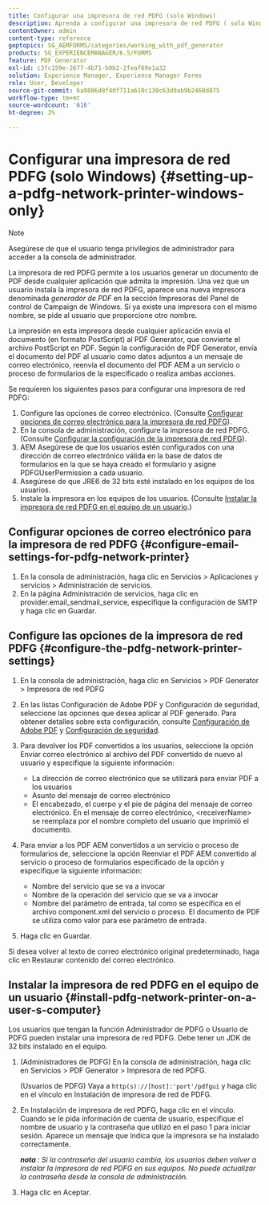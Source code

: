 ```yaml
---
title: Configurar una impresora de red PDFG (solo Windows)
description: Aprenda a configurar una impresora de red PDFG ( solo Windows )
contentOwner: admin
content-type: reference
geptopics: SG_AEMFORMS/categories/working_with_pdf_generator
products: SG_EXPERIENCEMANAGER/6.5/FORMS
feature: PDF Generator
exl-id: c3fc159e-2677-4b71-b0b2-2feaf69e1a32
solution: Experience Manager, Experience Manager Forms
role: User, Developer
source-git-commit: 6a9806d8f40f711a610c130c63d9ab9b2460d075
workflow-type: tm+mt
source-wordcount: '616'
ht-degree: 3%

---
```


# Configurar una impresora de red PDFG (solo Windows) {#setting-up-a-pdfg-network-printer-windows-only}

>[!NOTE]
> 
> Asegúrese de que el usuario tenga privilegios de administrador para acceder a la consola de administrador.

La impresora de red PDFG permite a los usuarios generar un documento de PDF desde cualquier aplicación que admita la impresión. Una vez que un usuario instala la impresora de red PDFG, aparece una nueva impresora denominada *generador de PDF* en la sección Impresoras del Panel de control de Campaign de Windows. Si ya existe una impresora con el mismo nombre, se pide al usuario que proporcione otro nombre.

La impresión en esta impresora desde cualquier aplicación envía el documento (en formato PostScript) al PDF Generator, que convierte el archivo PostScript en PDF. Según la configuración de PDF Generator, envía el documento del PDF al usuario como datos adjuntos a un mensaje de correo electrónico, reenvía el documento del PDF AEM a un servicio o proceso de formularios de la especificado o realiza ambas acciones.

Se requieren los siguientes pasos para configurar una impresora de red PDFG:

1. Configure las opciones de correo electrónico. (Consulte [Configurar opciones de correo electrónico para la impresora de red PDFG](setting-pdfg-network-printer-windows.md#configure-email-settings-for-pdfg-network-printer)).
1. En la consola de administración, configure la impresora de red PDFG. (Consulte [Configurar la configuración de la impresora de red PDFG](setting-pdfg-network-printer-windows.md#configure-the-pdfg-network-printer-settings)).
1. AEM Asegúrese de que los usuarios estén configurados con una dirección de correo electrónico válida en la base de datos de formularios en la que se haya creado el formulario y asigne PDFGUserPermission a cada usuario. <!-- Fix broken link See Setting up and organizing users -->
1. Asegúrese de que JRE6 de 32 bits esté instalado en los equipos de los usuarios.
1. Instale la impresora en los equipos de los usuarios. (Consulte [Instalar la impresora de red PDFG en el equipo de un usuario](setting-pdfg-network-printer-windows.md#install-pdfg-network-printer-on-a-user-s-computer).)

## Configurar opciones de correo electrónico para la impresora de red PDFG {#configure-email-settings-for-pdfg-network-printer}

1. En la consola de administración, haga clic en Servicios > Aplicaciones y servicios > Administración de servicios.
1. En la página Administración de servicios, haga clic en provider.email_sendmail_service, especifique la configuración de SMTP y haga clic en Guardar.

## Configure las opciones de la impresora de red PDFG {#configure-the-pdfg-network-printer-settings}

1. En la consola de administración, haga clic en Servicios > PDF Generator > Impresora de red PDFG
1. En las listas Configuración de Adobe PDF y Configuración de seguridad, seleccione las opciones que desea aplicar al PDF generado. Para obtener detalles sobre esta configuración, consulte [Configuración de Adobe PDF](/help/forms/using/admin-help/configuring-pdf-settings.md#configuring-adobe-pdf-settings) y [Configuración de seguridad](/help/forms/using/admin-help/configuring-security-settings.md#configuring-security-settings).
1. Para devolver los PDF convertidos a los usuarios, seleccione la opción Enviar correo electrónico al archivo del PDF convertido de nuevo al usuario y especifique la siguiente información:

   * La dirección de correo electrónico que se utilizará para enviar PDF a los usuarios
   * Asunto del mensaje de correo electrónico
   * El encabezado, el cuerpo y el pie de página del mensaje de correo electrónico. En el mensaje de correo electrónico, &lt;receiverName> se reemplaza por el nombre completo del usuario que imprimió el documento.

1. Para enviar a los PDF AEM convertidos a un servicio o proceso de formularios de, seleccione la opción Reenviar el PDF AEM convertido al servicio o proceso de formularios especificado de la opción y especifique la siguiente información:

   * Nombre del servicio que se va a invocar
   * Nombre de la operación del servicio que se va a invocar
   * Nombre del parámetro de entrada, tal como se especifica en el archivo component.xml del servicio o proceso. El documento de PDF se utiliza como valor para ese parámetro de entrada.

1. Haga clic en Guardar.

Si desea volver al texto de correo electrónico original predeterminado, haga clic en Restaurar contenido del correo electrónico.

## Instalar la impresora de red PDFG en el equipo de un usuario {#install-pdfg-network-printer-on-a-user-s-computer}

Los usuarios que tengan la función Administrador de PDFG o Usuario de PDFG pueden instalar una impresora de red PDFG. Debe tener un JDK de 32 bits instalado en el equipo.

1. (Administradores de PDFG) En la consola de administración, haga clic en Servicios > PDF Generator > Impresora de red PDFG.

   (Usuarios de PDFG) Vaya a `http(s)://[host]:'port'/pdfgui` y haga clic en el vínculo en Instalación de impresora de red de PDFG.

1. En Instalación de impresora de red PDFG, haga clic en el vínculo. Cuando se le pida información de cuenta de usuario, especifique el nombre de usuario y la contraseña que utilizó en el paso 1 para iniciar sesión. Aparece un mensaje que indica que la impresora se ha instalado correctamente.

   ***nota &#x200B;**: Si la contraseña del usuario cambia, los usuarios deben volver a instalar la impresora de red PDFG en sus equipos. No puede actualizar la contraseña desde la consola de administración.*

1. Haga clic en Aceptar.
